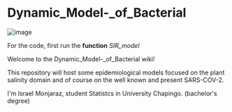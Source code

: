 # Dynamic_Model-_of_Bacterial
![image](https://user-images.githubusercontent.com/111941844/197852759-15917cd3-7486-4993-a7d2-bd0fb900c1e9.png)

For the code, first run the **function** _SIR_model_
 

Welcome to the Dynamic_Model-_of_Bacterial wiki!

This repository will host some epidemiological models focused on the plant salinity domain and of course on the well known and present SARS-COV-2.


I'm Israel Monjaraz, student Statistcs in University Chapingo. (bachelor's degree)
